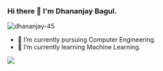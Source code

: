 ### Hi there 👋 I'm Dhananjay Bagul.

<p align="left"> 
<img src="https://komarev.com/ghpvc/?username=USERNAME&label=Views&color=blue&style=plastic" alt="dhananjay-45" />
 </p>
 
- 🔭 I’m currently pursuing Computer Engineering.
- 🌱 I’m currently learning Machine Learning.

<a href="https://github.com/dhananjay-45">
  <img align="center" src="https://github-readme-stats.vercel.app/api/top-langs/?username=dhananjay-45&theme=light&hide_langs_below=1" />
</a> 
